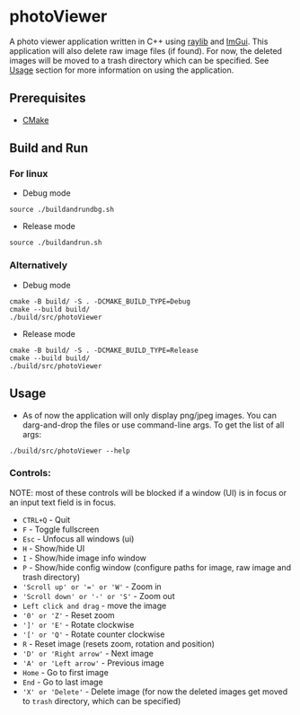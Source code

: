 # photoViewer
A photo viewer application written in C++ using [raylib](https://www.raylib.com/) and [ImGui](https://github.com/ocornut/imgui). This application will also delete raw image files (if found). For now, the deleted images will be moved to a trash directory which can be specified. See [Usage](#Usage) section for more information on using the application.


## Prerequisites
* [CMake](https://cmake.org/download/)


## Build and Run
### For linux
- Debug mode
```
source ./buildandrundbg.sh
```
- Release mode
```
source ./buildandrun.sh
```

### Alternatively
- Debug mode
```
cmake -B build/ -S . -DCMAKE_BUILD_TYPE=Debug
cmake --build build/
./build/src/photoViewer
```
- Release mode
```
cmake -B build/ -S . -DCMAKE_BUILD_TYPE=Release
cmake --build build/
./build/src/photoViewer
```


## Usage
- As of now the application will only display png/jpeg images. You can darg-and-drop the files or use command-line args. To get the list of all args:
```
./build/src/photoViewer --help
```

### Controls:
NOTE: most of these controls will be blocked if a window (UI) is in focus or an input text field is in focus.

- `CTRL+Q` - Quit
- `F` - Toggle fullscreen
- `Esc` - Unfocus all windows (ui)
- `H` - Show/hide UI
- `I` - Show/hide image info window
- `P` - Show/hide config window (configure paths for image, raw image and trash directory)
- `'Scroll up' or '=' or 'W'` - Zoom in
- `'Scroll down' or '-' or 'S'` - Zoom out
- `Left click and drag` - move the image
- `'0' or 'Z'` - Reset zoom
- `']' or 'E'` - Rotate clockwise
- `'[' or 'Q'` - Rotate counter clockwise
- `R` - Reset image (resets zoom, rotation and position)
- `'D' or 'Right arrow'` - Next image
- `'A' or 'Left arrow'` - Previous image
- `Home` - Go to first image
- `End` - Go to last image
- `'X' or 'Delete'` - Delete image (for now the deleted images get moved to `trash` directory, which can be specified)

